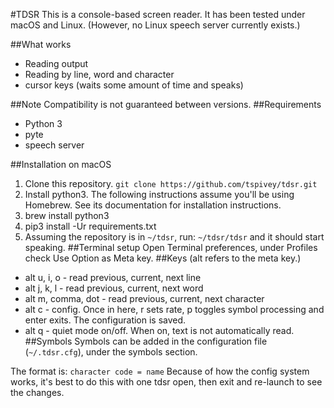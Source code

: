 #TDSR
This is a console-based screen reader.
It has been tested under macOS and Linux.
(However, no Linux speech server currently exists.)

##What works
* Reading output
* Reading by line, word and character
* cursor keys (waits some amount of time and speaks)

##Note
Compatibility is not guaranteed between versions.
##Requirements
* Python 3
* pyte
* speech server

##Installation on macOS
1. Clone this repository.
```git clone https://github.com/tspivey/tdsr.git```
1. Install python3. The following instructions assume you'll be using Homebrew.
See its documentation for installation instructions.
1. brew install python3
1. pip3 install -Ur requirements.txt
1. Assuming the repository is in ```~/tdsr```, run:
```~/tdsr/tdsr```
and it should start speaking.
##Terminal setup
Open Terminal preferences, under Profiles check Use Option as Meta key.
##Keys
(alt refers to the meta key.)
* alt u, i, o - read previous, current, next line
* alt j, k, l - read previous, current, next word
* alt m, comma, dot - read previous, current, next character
* alt c - config. Once in here, r sets rate, p toggles symbol processing and enter exits.
The configuration is saved.
* alt q - quiet mode on/off. When on, text is not automatically read.
##Symbols
Symbols can be added in the configuration file (```~/.tdsr.cfg```),
under the symbols section.

The format is:
```character code = name```
Because of how the config system works, it's best to do this with one tdsr open, then exit and re-launch to see the changes.
